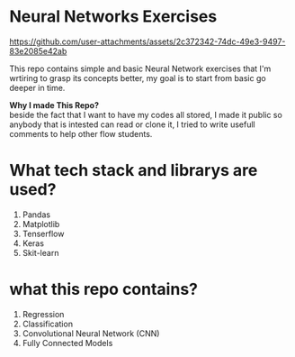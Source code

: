 # Neural Networks Exercises


https://github.com/user-attachments/assets/2c372342-74dc-49e3-9497-83e2085e42ab


This repo contains simple and basic Neural Network exercises that I'm wrtiring to grasp its concepts better, my goal is to start from basic go deeper in time.

**Why I made This Repo?**  
beside the fact that I want to have my codes all stored, I made it public so anybody that is intested can read or clone it, I tried to write usefull comments to help other flow students.

# What tech stack and librarys are used?
1. Pandas
2. Matplotlib
3. Tenserflow
4. Keras
5. Skit-learn

# what this repo contains?
 1. Regression
 2. Classification
 3. Convolutional Neural Network (CNN)
 4. Fully Connected Models 
